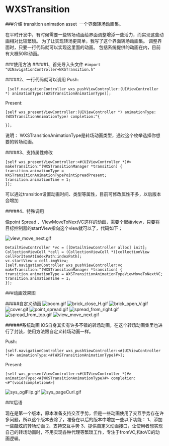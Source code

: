 # WXSTransition

###介绍
transition animation asset 
一个界面转场动画集。



在平时开发中，有时候需要一些转场动画给界面调整增添一些活力，而实现这些动画相对比较繁琐。
为了让实现转场更简单，我写了这个界面转场动画集。
调整界面时，只要一行代码就可以实现这里面的动画。
包括系统提供的动画在内，目前有大概50种动画。

###使用方法
#####1、首先导入头文件
```#import "UINavigationController+WXSTransition.h"```

#####2、一行代码就可以调用
Push:
```
 [self.navigationController wxs_pushViewController:(UIViewController *) animationType:(WXSTransitionAnimationType)];
```
Present:

```
[self wxs_presentViewController:(UIViewController *) animationType:(WXSTransitionAnimationType) completion:^{

}];
```
说明：
WXSTransitionAnimationType是转场动画类型，通过这个枚举选择你想要的转场动画。

#####3、支持属性修改

```
[self wxs_presentViewController:<#(UIViewController *)#> makeTransition:^(WXSTransitionManager *transition) {
transition.animationType =  WXSTransitionAnimationTypePointSpreadPresent;
transition.animationTime = 1;
}];
```
可以通过transition设置动画时间、类型等属性，目前可修改属性不多，以后版本会增加

#####4、特殊调用

像point Spread 、ViewMoveToNextVC这样的动画，需要个起始view，只要将目标控制器的startView指向这个view就可以了，代码如下；

![view_move_next.gif](http://upload-images.jianshu.io/upload_images/1819750-f1844a487d21b5ae.gif?imageMogr2/auto-orient/strip)

```
DetailViewController *vc = [[DetailViewController alloc] init];
CollectionViewCell *cell = (CollectionViewCell *)[collectionView cellForItemAtIndexPath:indexPath];
vc.startView = cell.imgView;
[self.navigationController wxs_pushViewController:vc makeTransition:^(WXSTransitionManager *transition) {
transition.animationType = WXSTransitionAnimationTypeViewMoveToNextVC;
transition.animationTime = 1;
}];

```

###动画效果图

#####自定义动画
![boom.gif](http://upload-images.jianshu.io/upload_images/1819750-002a3e7ba717a4a2.gif?imageMogr2/auto-orient/strip)
![brick_close_H.gif](http://upload-images.jianshu.io/upload_images/1819750-1233dff7dcc1f781.gif?imageMogr2/auto-orient/strip)
![brick_open_V.gif](http://upload-images.jianshu.io/upload_images/1819750-ac6f189e6ab77103.gif?imageMogr2/auto-orient/strip)
![cover.gif](http://upload-images.jianshu.io/upload_images/1819750-b0d659fc4ac51cce.gif?imageMogr2/auto-orient/strip)
![point_spread.gif](http://upload-images.jianshu.io/upload_images/1819750-9ae58fa6a6a944e8.gif?imageMogr2/auto-orient/strip)
![spread_from_right.gif](http://upload-images.jianshu.io/upload_images/1819750-0b3716c415b1440d.gif?imageMogr2/auto-orient/strip)
![spread_from_top.gif](http://upload-images.jianshu.io/upload_images/1819750-3886af1868ca5484.gif?imageMogr2/auto-orient/strip)
![view_move_next.gif](http://upload-images.jianshu.io/upload_images/1819750-f1844a487d21b5ae.gif?imageMogr2/auto-orient/strip)

######系统动画
iOS自身其实有许多不错的转场动画，在这个转场动画集里也进行了封装，使用方法跟自定义转场动画一样。

Push:
```
[self.navigationController wxs_pushViewController:<#(UIViewController *)#> animationType:<#(WXSTransitionAnimationType)#>];
```
Present:

```
[self wxs_presentViewController:<#(UIViewController *)#> animationType:<#(WXSTransitionAnimationType)#> completion:<#^(void)completion#>]
```

![sys_oglFlip.gif](https://github.com/alanwangmodify/WXSTransition/blob/master/gif/sys_oglFlip.gif)
![sys_pageCurl.gif](https://github.com/alanwangmodify/WXSTransition/blob/master/gif/sys_pageCurl.gif)

###后语

现在是第一个版本，原本准备支持交互手势，但是一些动画使用了交互手势存在许多问题，所以这个版本去除了，准备在以后的版本中增加一些以下功能：
1、添加一些酷炫的转场动画
2、支持交互手势
3、提供自定义动画接口，让使用者想实现自己的转场动画时，不用实现各种代理等繁琐工作，专注于fromVC,和toVC的动画逻辑。